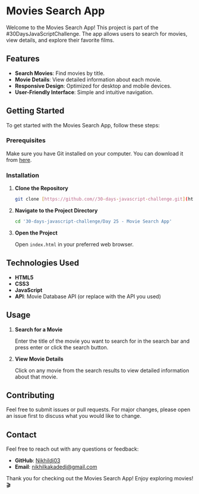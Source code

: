 # Movies Search App

Welcome to the Movies Search App! This project is part of the #30DaysJavaScriptChallenge. The app allows users to search for movies, view details, and explore their favorite films.

## Features

- **Search Movies**: Find movies by title.
- **Movie Details**: View detailed information about each movie.
- **Responsive Design**: Optimized for desktop and mobile devices.
- **User-Friendly Interface**: Simple and intuitive navigation.

## Getting Started

To get started with the Movies Search App, follow these steps:

### Prerequisites

Make sure you have Git installed on your computer. You can download it from [here](https://git-scm.com/downloads).

### Installation

1. **Clone the Repository**

    ```bash
    git clone [https://github.com//30-days-javascript-challenge.git](https://github.com/Nikhildj03/Javascript_Challenge_30Days/tree/main/Day25)
    ```

2. **Navigate to the Project Directory**

    ```bash
    cd '30-days-javascript-challenge/Day 25 - Movie Search App'
    ```

3. **Open the Project**

    Open `index.html` in your preferred web browser.

## Technologies Used

- **HTML5**
- **CSS3**
- **JavaScript**
- **API**: Movie Database API (or replace with the API you used)

## Usage

1. **Search for a Movie**

    Enter the title of the movie you want to search for in the search bar and press enter or click the search button.

2. **View Movie Details**

    Click on any movie from the search results to view detailed information about that movie.

## Contributing

Feel free to submit issues or pull requests. For major changes, please open an issue first to discuss what you would like to change.

## Contact

Feel free to reach out with any questions or feedback:

- **GitHub**: [Nikhildj03](https://github.com/Nikhildj03)
- **Email**: [nikhilkakadedj@gmail.com](mailto:nikhilkakadedj@gmail.com)

Thank you for checking out the Movies Search App! Enjoy exploring movies! 🎬

